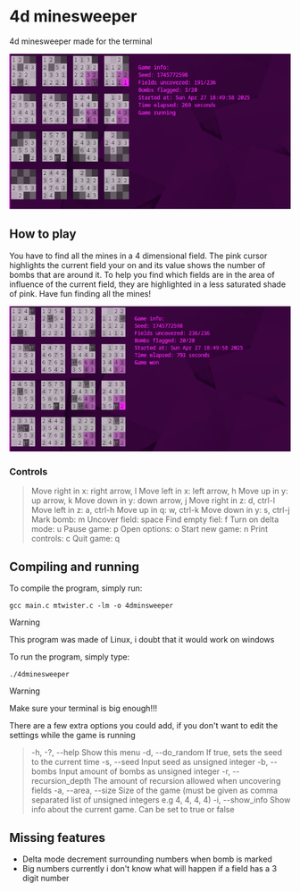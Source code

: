 # 4d minesweeper

4d minesweeper made for the terminal

![A screenshot of a game of 4d minesweeper](screenshot1.png)

## How to play

You have to find all the mines in a 4 dimensional field. The pink cursor highlights the current field your on and its value shows the number of bombs that are around it. To help you find which fields are in the area of influence of the current field, they are highlighted in a less saturated shade of pink. Have fun finding all the mines!

![A screenshot if a finished game](screenshot2.png)

### Controls

>  Move right in x:     right arrow, l
>  Move left in x:      left arrow, h
>  Move up in y:        up arrow, k
>  Move down in y:      down arrow, j
>  Move right in z:     d, ctrl-l
>  Move left in z:      a, ctrl-h
>  Move up in q:        w, ctrl-k
>  Move down in y:      s, ctrl-j
>  Mark bomb:           m
>  Uncover field:       space
>  Find empty fiel:     f
>  Turn on delta mode:  u
>  Pause game:          p
>  Open options:        o
>  Start new game:      n
>  Print controls:      c
>  Quit game:           q

## Compiling and running

To compile the program, simply run:

```
gcc main.c mtwister.c -lm -o 4dminsweeper
```

> [!WARNING]
> This program was made of Linux, i doubt that it would work on windows

To run the program, simply type:

```
./4dminesweeper
```

> [!WARNING]
> Make sure your terminal is big enough!!!

There are a few extra options you could add, if you don't want to edit the settings while the game is running

>  -h, -?, --help         Show this menu
>  -d, --do_random        If true, sets the seed to the current time
>  -s, --seed             Input seed as unsigned integer
>  -b, --bombs            Input amount of bombs as unsigned integer
>  -r, --recursion_depth  The amount of recursion allowed when uncovering fields
>  -a, --area, --size     Size of the game (must be given as comma separated list of unsigned integers e.g 4, 4, 4, 4)
>  -i, --show_info        Show info about the current game. Can be set to true or false

## Missing features

- Delta mode          decrement surrounding numbers when bomb is marked
- Big numbers         currently i don't know what will happen if a field has a 3 digit number
